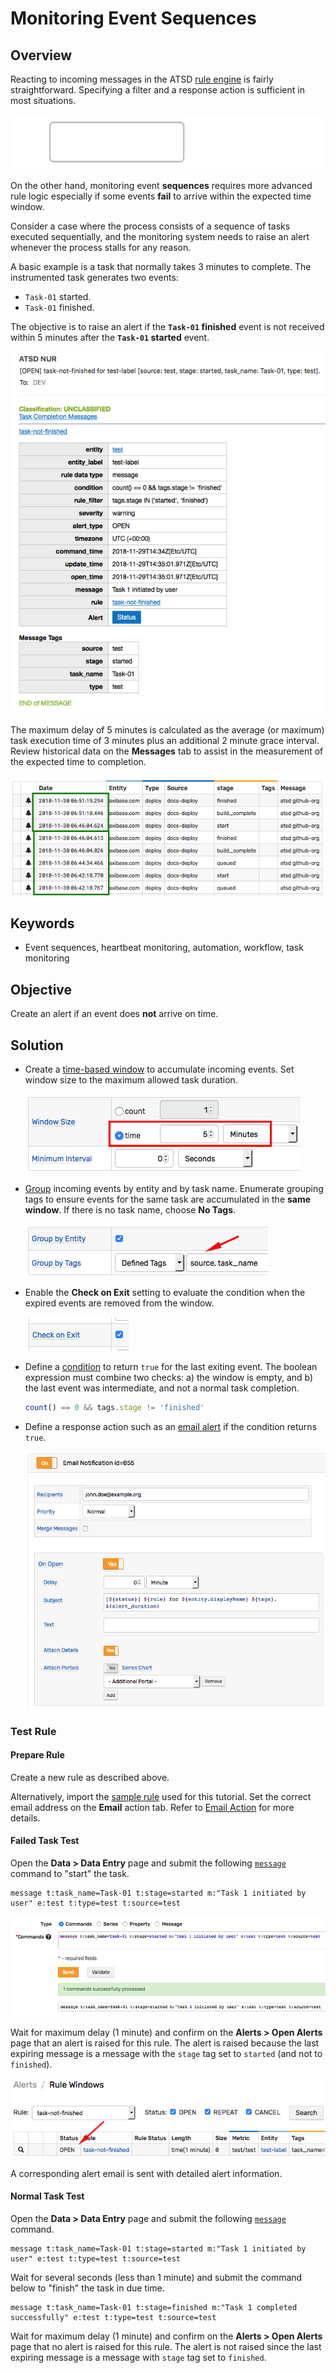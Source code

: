 # Monitoring Event Sequences

## Overview

Reacting to incoming messages in the ATSD [rule engine](https://axibase.com/docs/atsd/rule-engine/) is fairly straightforward. Specifying a filter and a response action is sufficient in most situations.

![](./resources/window-count.svg)

On the other hand, monitoring event **sequences** requires more advanced rule logic especially if some events **fail** to arrive within the expected time window.

Consider a case where the process consists of a sequence of tasks executed sequentially, and the monitoring system needs to raise an alert whenever the process stalls for any reason.

A basic example is a task that normally takes 3 minutes to complete. The instrumented task generates two events:

* `Task-01` started.
* `Task-01` finished.

The objective is to raise an alert if the **`Task-01` finished** event is not received within 5 minutes after the **`Task-01` started** event.

![](./images/email_alert.png)

The maximum delay of 5 minutes is calculated as the average (or maximum) task execution time of 3 minutes plus an additional 2 minute grace interval. Review historical data on the **Messages** tab to assist in the measurement of the expected time to completion.

  ![](./images/message_log.png)

## Keywords

* Event sequences, heartbeat monitoring, automation, workflow, task monitoring

## Objective

Create an alert if an event does **not** arrive on time.

## Solution

* Create a [time-based window](https://axibase.com/docs/atsd/rule-engine/window.html) to accumulate incoming events. Set window size to the maximum allowed task duration.

  ![](./images/window_duration.png)

* [Group](https://axibase.com/docs/atsd/rule-engine/grouping.html) incoming events by entity and by task name. Enumerate grouping tags to ensure events for the same task are accumulated in the **same window**. If there is no task name, choose **No Tags**.

  ![](./images/window_grouping.png)

* Enable the **Check on Exit** setting to evaluate the condition when the expired events are removed from the window.

  ![](./images/check_exit.png)

* Define a [condition](https://axibase.com/docs/atsd/rule-engine/condition.html) to return `true` for the last exiting event. The boolean expression must combine two checks: a) the window is empty, and b) the last event was intermediate, and not a normal task completion.

  ```javascript
  count() == 0 && tags.stage != 'finished'
  ```

* Define a response action such as an [email alert](https://axibase.com/docs/atsd/rule-engine/email.html) if the condition returns `true`.

  ![](./images/email_action.png)

### Test Rule

#### Prepare Rule

Create a new rule as described above.

Alternatively, import the [sample rule](./resources/task-not-finished-rule.xml) used for this tutorial. Set the correct email address on the **Email** action tab. Refer to [Email Action](https://axibase.com/docs/atsd/rule-engine/email.html) for more details.

#### Failed Task Test

Open the **Data > Data Entry** page and submit the following [`message`](https://axibase.com/docs/atsd/api/network/message.html) command to "start" the task.

```ls
message t:task_name=Task-01 t:stage=started m:"Task 1 initiated by user" e:test t:type=test t:source=test
```

  ![](./images/data_entry.png)

Wait for maximum delay (1 minute) and confirm on the **Alerts > Open Alerts** page that an alert is raised for this rule. The alert is raised because the last expiring message is a message with the `stage` tag set to `started` (and not to `finished`).

  ![](./images/task_window_open.png)

A corresponding alert email is sent with detailed alert information.

#### Normal Task Test

Open the **Data > Data Entry** page and submit the following [`message`](https://axibase.com/docs/atsd/api/network/message.html) command.

```ls
message t:task_name=Task-01 t:stage=started m:"Task 1 initiated by user" e:test t:type=test t:source=test
```

Wait for several seconds (less than 1 minute) and submit the command below to "finish" the task in due time.

```ls
message t:task_name=Task-01 t:stage=finished m:"Task 1 completed successfully" e:test t:type=test t:source=test
```

Wait for maximum delay (1 minute) and confirm on the **Alerts > Open Alerts** page that no alert is raised for this rule. The alert is not raised since the last expiring message is a message with `stage` tag set to `finished`.
